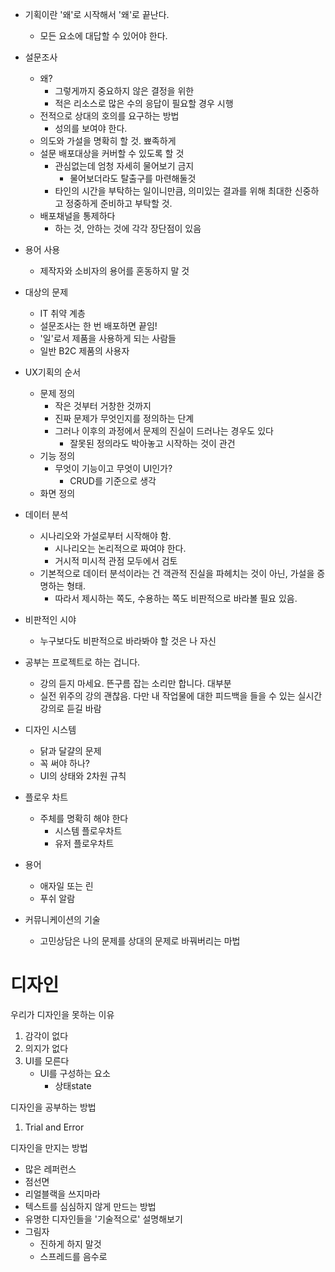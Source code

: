 - 기획이란 '왜'로 시작해서 '왜'로 끝난다.
	- 모든 요소에 대답할 수 있어야 한다.
- 설문조사
	- 왜?
		- 그렇게까지 중요하지 않은 결정을 위한
		- 적은 리소스로 많은 수의 응답이 필요할 경우 시행
	- 전적으로 상대의 호의를 요구하는 방법
		- 성의를 보여야 한다.
	- 의도와 가설을 명확히 할 것. 뾰족하게
	- 설문 배포대상을 커버할 수 있도록 할 것
		- 관심없는데 엄청 자세히 물어보기 금지
			- 물어보더라도 탈출구를 마련해둘것
		- 타인의 시간을 부탁하는 일이니만큼, 의미있는 결과를 위해 최대한 신중하고 정중하게 준비하고 부탁할 것.
	- 배포채널을 통제하다
		- 하는 것, 안하는 것에 각각 장단점이 있음
- 용어 사용
	- 제작자와 소비자의 용어를 혼동하지 말 것

- 대상의 문제
	- IT 취약 계층
	- 설문조사는 한 번 배포하면 끝임!
	- '일'로서 제품을 사용하게 되는 사람들
	- 일반 B2C 제품의 사용자
- UX기획의 순서
	- 문제 정의
		- 작은 것부터 거창한 것까지
		- 진짜 문제가 무엇인지를 정의하는 단계
		- 그러나 이후의 과정에서 문제의 진실이 드러나는 경우도 있다
			- 잘못된 정의라도 박아놓고 시작하는 것이 관건
	- 기능 정의
		- 무엇이 기능이고 무엇이 UI인가?
			- CRUD를 기준으로 생각
	- 화면 정의
- 데이터 분석
	- 시나리오와 가설로부터 시작해야 함.
		- 시나리오는 논리적으로 짜여야 한다.
		- 거시적 미시적 관점 모두에서 검토
	- 기본적으로 데이터 분석이라는 건 객관적 진실을 파헤치는 것이 아닌, 가설을 증명하는 형태.
		- 따라서 제시하는 쪽도, 수용하는 쪽도 비판적으로 바라볼 필요 있음.
- 비판적인 시야
	- 누구보다도 비판적으로 바라봐야 할 것은 나 자신
- 공부는 프로젝트로 하는 겁니다.
	- 강의 듣지 마세요. 뜬구름 잡는 소리만 합니다. 대부분
	- 실전 위주의 강의 괜찮음. 다만 내 작업물에 대한 피드백을 들을 수 있는 실시간 강의로 듣길 바람
- 디자인 시스템
	- 닭과 달걀의 문제
	- 꼭 써야 하나?
	- UI의 상태와 2차원 규칙
- 플로우 차트
	- 주체를 명확히 해야 한다
		- 시스템 플로우차트
		- 유저 플로우차트
- 용어
	- 애자일 또는 린
	- 푸쉬 알람
- 커뮤니케이션의 기술
	- 고민상담은 나의 문제를 상대의 문제로 바꿔버리는 마법

# 디자인

우리가 디자인을 못하는 이유

1. 감각이 없다
2. 의지가 없다
3. UI를 모른다
    - UI를 구성하는 요소
        - 상태state

디자인을 공부하는 방법

1. Trial and Error

디자인을 만지는 방법

- 많은 레퍼런스
- 점선면
- 리얼블랙을 쓰지마라
- 텍스트를 심심하지 않게 만드는 방법
- 유명한 디자인들을 '기술적으로' 설명해보기
- 그림자
	- 진하게 하지 말것
	- 스프레드를 음수로